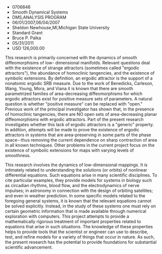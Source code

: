 
* 0706846
* Smooth Dynamical Systems
* DMS,ANALYSIS PROGRAM
* 06/01/2007,06/04/2007
* Sheldon Newhouse,MI,Michigan State University
* Standard Grant
* Bruce P. Palka
* 05/31/2011
* USD 126,000.00

This research is primarily concerned with the dynamics of smooth diffeomorphisms
of low- dimensional manifolds. Relevant questions deal with the existence of
strange attractors (sometimes called "ergodic attractors"), the abundance of
homoclinic tangencies, and the existence of symbolic extensions. By definition,
an ergodic attractor is the support of a nonatomic ergodic SRB measure. Due to
the work of Benedicks, Carleson, Wang, Young, Mora, and Viana it is known that
there are smooth parametrized families of area-decreasing diffeomorphisms for
which ergodic attractors exist for positive measure sets of parameters. A
natural question is whether "positive measure" can be replaced with "open."
Previous work of the principal investigator has shown that, in the presence of
homoclinic tangencies, there are NO open sets of area-decreasing planar
diffeomorphisms with ergodic attractors. Part of the present research
investigates whether this lack of ergodic attractors is a "generic" property. In
addition, attempts will be made to prove the existence of ergodic attractors in
systems that are area-preserving in some parts of the phase space--thus removing
the current dependence on sharp contraction of area in all known techniques.
Other problems in the current project focus on the existence of symbolic
extensions for maps with varying levels of smoothness.

This research involves the dynamics of low-dimensional mappings. It is
intimately related to understanding the solutions (or orbits) of nonlinear
differential equations. Such equations arise in many scientific disciplines. To
cite particular examples, they provide models for systems in biology such as
circadian rhythms, blood flow, and the electrodynamics of nerve impulses; in
astronomy in connection with the design of orbiting satellites; and even in
weather prediction. In some specific models related to the foregoing general
systems, it is known that the relevant equations cannot be solved explicitly.
Instead, in the study of these systems one must rely on certain geometric
information that is made available through numerical exploration with computers.
This project attempts to provide a mathematically rigorous treatment of
important properties related to equations that arise in such situations. The
knowledge of these properties helps to provide tools that the scientist or
engineer can use to describe, test, and refine models for a variety of things
that occur in nature. As such, the present research has the potential to provide
foundations for substantial scientific advancement.
